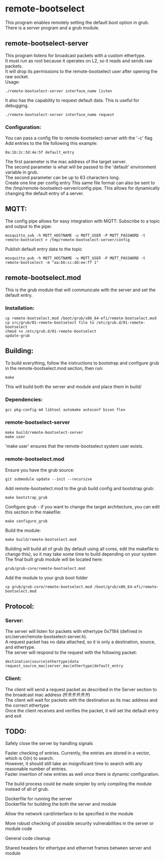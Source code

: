 # remote-bootselect
This program enables remotely setting the default boot option in grub.\
There is a server program and a grub module.

## remote-bootselect-server
This program listens for broadcast packets with a custom ethertype.\
It must run as root because it operates on L2, so it reads and sends raw packets.\
It will drop its permissions to the remote-bootselect user after opening the raw socket.\
Usage:
``` 
./remote-bootselect-server interface_name listen
```
It also has the capability to request default data. This is useful for debugging.
```
./remote-bootselect-server interface_name request
```
### Configuration:
You can pass a config file to remote-bootselect-server with the '-c' flag
Add entries to the file following this example:
```
0a:1b:2c:3d:4e:5f default_entry
```
The first parameter is the mac address of the target server.\
The second parameter is what will be passed to the 'default' environment variable in grub.\
The second parameter can be up to 63 characters long.\
Create one line per config entry
This same file format can also be sent to the /tmp/remote-bootselect-server/config pipe.
This allows for dynamically changing the default entry of a server.
## MQTT:
The config pipe allows for easy integration with MQTT:
Subscribe to a topic and output to the pipe:
```
mosquitto_sub -h MQTT_HOSTNAME -u MQTT_USER -P MQTT_PASSWORD -t remote-bootselect > /tmp/remote-bootselect-server/config
```
Publish default entry data to the topic
```
mosquitto_pub -h MQTT_HOSTNAME -u MQTT_USER -P MQTT_PASSWORD -t remote-bootselect -m "aa:bb:cc:dd:ee:ff 1"
```

## remote-bootselect.mod
This is the grub module that will communicate with the server and set the default entry.
### Installation:
``` 
cp remote-bootselect.mod /boot/grub/x86_64-efi/remote-bootselect.mod
cp src/grub/01-remote-bootselect file to /etc/grub.d/01-remote-bootselect
chmod +x /etc/grub.d/01-remote-bootselect
update-grub
```

## Building:
To build everything, follow the instructions to bootstrap and configure grub in the remote-bootselect.mod section,
then run:
```
make
```
This will build both the server and module and place them in build/
### Dependencies:
``` 
gcc pkg-config m4 libtool automake autoconf bison flex
```
### remote-bootselect-server
```
make build/remote-bootselect-server
make user
```
'make user' ensures that the remote-bootselect system user exists.
### remote-bootselect.mod
Ensure you have the grub source:
```
git submodule update --init --recursive
```
Add remote-bootselect.mod to the grub build config and bootstrap grub:
```
make bootstrap_grub
```
Configure grub - if you want to change the target architecture, you can edit this section in the makefile:
```
make configure_grub
```
Build the module:
```
make build/remote-bootselect.mod
```
Building will build all of grub (by default using all cores, edit the makefile to change this),
so it may take some time to build depending on your system
The final built grub module will be located here:
```
grub/grub-core/remote-bootselect.mod
```
Add the module to your grub boot folder
```
cp grub/grub-core/remote-bootselect.mod /boot/grub/x86_64-efi/remote-bootselect.mod
```

## Protocol:
### Server:
The server will listen for packets with ethertype 0x7184 (defined in src/server/remote-bootselect-server.h).\
A request packet has no data attached, so it is only a destination, source, and ethertype.\
The server will respond to the request with the following packet:
```
destination|source|ethertype|data
request_source_mac|server_mac|ethertype|default_entry
```
### Client:
The client will send a request packet as described in the Server section to the broadcast mac address (ff:ff:ff:ff:ff:ff)\
The client will wait for packets with the destination as its mac address and the correct ethertype\
Once the client receives and verifies the packet, it will set the default entry and exit

## TODO:
Safely close the server by handling signals

Faster checking of entries. Currently, the entries are stored in a vector, which is O(n) to search.\
However, it should still take an insignificant time to search with any reasonable number of entries.\
Faster insertion of new entries as well once there is dynamic configuration.

The build process could be made simpler by only compiling the module instead of all of grub.

Dockerfile for running the server\
Dockerfile for building the both the server and module

Allow the network card/interface to be specified in the module

More robust checking of possible security vulnerabilities in the server or module code

General code cleanup 

Shared headers for ethertype and ethernet frames between server and module
